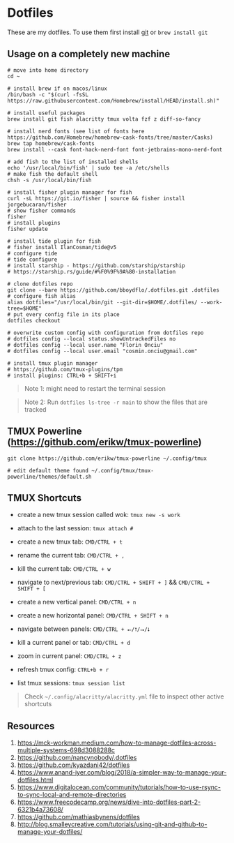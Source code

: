 # Dotfiles

These are my dotfiles. To use them first install [git](https://git-scm.com/) or `brew install git`

## Usage on a completely new machine

```shell
# move into home directory
cd ~

# install brew if on macos/linux
/bin/bash -c "$(curl -fsSL https://raw.githubusercontent.com/Homebrew/install/HEAD/install.sh)"

# install useful packages
brew install git fish alacritty tmux volta fzf z diff-so-fancy

# install nerd fonts (see list of fonts here https://github.com/Homebrew/homebrew-cask-fonts/tree/master/Casks)
brew tap homebrew/cask-fonts
brew install --cask font-hack-nerd-font font-jetbrains-mono-nerd-font

# add fish to the list of installed shells
echo '/usr/local/bin/fish' | sudo tee -a /etc/shells
# make fish the default shell
chsh -s /usr/local/bin/fish

# install fisher plugin manager for fish
curl -sL https://git.io/fisher | source && fisher install jorgebucaran/fisher
# show fisher commands
fisher
# install plugins
fisher update

# install tide plugin for fish
# fisher install IlanCosman/tide@v5
# configure tide
# tide configure
# install starship - https://github.com/starship/starship
# https://starship.rs/guide/#%F0%9F%9A%80-installation

# clone dotfiles repo
git clone --bare https://github.com/bboydflo/.dotfiles.git .dotfiles
# configure fish alias
alias dotfiles="/usr/local/bin/git --git-dir=$HOME/.dotfiles/ --work-tree=$HOME"
# put every config file in its place
dotfiles checkout

# overwrite custom config with configuration from dotfiles repo
# dotfiles config --local status.showUntrackedFiles no
# dotfiles config --local user.name "Florin Onciu"
# dotfiles config --local user.email "cosmin.onciu@gmail.com"

# install tmux plugin manager
# https://github.com/tmux-plugins/tpm
# install plugins: CTRL+b + SHIFT+i
```

> Note 1: might need to restart the terminal session

> Note 2: Run `dotfiles ls-tree -r main` to show the files that are tracked

## TMUX Powerline (https://github.com/erikw/tmux-powerline)

```shell
git clone https://github.com/erikw/tmux-powerline ~/.config/tmux

# edit default theme found ~/.config/tmux/tmux-powerline/themes/default.sh
```

## TMUX Shortcuts

- create a new tmux session called wok: `tmux new -s work`

- attach to the last session: `tmux attach #`

- create a new tmux tab: `CMD/CTRL + t`

- rename the current tab: `CMD/CTRL + ,`

- kill the current tab: `CMD/CTRL + w`

- navigate to next/previous tab: `CMD/CTRL + SHIFT + ]` && `CMD/CTRL + SHIFT + [`

- create a new vertical panel: `CMD/CTRL + n`

- create a new horizontal panel: `CMD/CTRL + SHIFT + n`

- navigate between panels: `CMD/CTRL + ⭠/⭡/⭢/⭣`

- kill a current panel or tab: `CMD/CTRL + d`

- zoom in current panel: `CMD/CTRL + z`

- refresh tmux config: `CTRL+b + r`

- list tmux sessions: `tmux session list`

> Check `~/.config/alacritty/alacritty.yml` file to inspect other active shortcuts

## Resources

1. https://mck-workman.medium.com/how-to-manage-dotfiles-across-multiple-systems-698d3088288c
2. https://github.com/nancynobody/.dotfiles
3. https://github.com/kyazdani42/dotfiles
4. https://www.anand-iyer.com/blog/2018/a-simpler-way-to-manage-your-dotfiles.html
5. https://www.digitalocean.com/community/tutorials/how-to-use-rsync-to-sync-local-and-remote-directories
6. https://www.freecodecamp.org/news/dive-into-dotfiles-part-2-6321b4a73608/
7. https://github.com/mathiasbynens/dotfiles
8. http://blog.smalleycreative.com/tutorials/using-git-and-github-to-manage-your-dotfiles/
